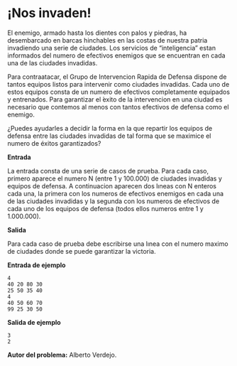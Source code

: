 # ¡Nos invaden!

El enemigo, armado hasta los dientes con palos y piedras, ha desembarcado en barcas hinchables en las costas de nuestra patria invadiendo una serie de ciudades. Los servicios de “inteligencia” estan informados del numero de efectivos enemigos que se encuentran en cada una de las ciudades invadidas.

Para contraatacar, el Grupo de Intervencion Rapida de Defensa dispone de tantos equipos listos para intervenir como ciudades invadidas. Cada uno de estos equipos consta de un numero de efectivos completamente equipados y entrenados. Para garantizar el  ́exito de la intervencion en una ciudad es necesario que contemos al menos con tantos efectivos de defensa como el enemigo.

¿Puedes ayudarles a decidir la forma en la que repartir los equipos de defensa entre las ciudades invadidas de tal forma que se maximice el numero de éxitos garantizados?

**Entrada**

La entrada consta de una serie de casos de prueba. Para cada caso, primero aparece el numero N (entre 1 y 100.000) de ciudades invadidas y equipos de defensa. A continuacion aparecen dos lıneas con N enteros cada una, la primera con los numeros de efectivos enemigos en cada una de las ciudades invadidas y la segunda con los numeros de efectivos de cada uno de los equipos de defensa (todos ellos numeros entre 1 y 1.000.000).

**Salida**

Para cada caso de prueba debe escribirse una lınea con el numero maximo de ciudades donde se puede garantizar la victoria.

**Entrada de ejemplo**

    4
    40 20 80 30
    25 50 35 40
    4
    40 50 60 70
    99 25 30 50

**Salida de ejemplo**

    3
    2

**Autor del problema:** Alberto Verdejo.
